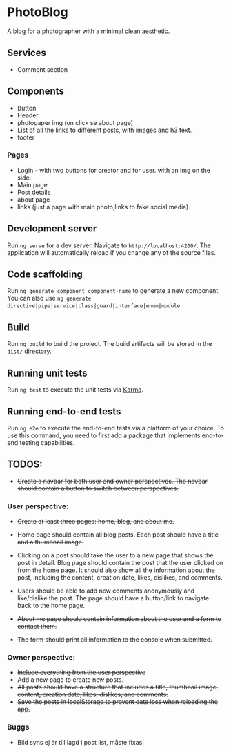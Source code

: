 # PhotoBlog

A blog for a photographer with a minimal clean aesthetic.

## Services
- Comment section

## Components
- Button
- Header
- photogaper img (on click se about page)
- List of all the links to different posts, with images and h3 text.
- footer


### Pages
- Login - with two buttons for creator and for user. with an img on the side.
- Main page
- Post details
- about page
- links (just a page with main photo,links to fake social media)


## Development server

Run `ng serve` for a dev server. Navigate to `http://localhost:4200/`. The application will automatically reload if you change any of the source files.

## Code scaffolding

Run `ng generate component component-name` to generate a new component. You can also use `ng generate directive|pipe|service|class|guard|interface|enum|module`.

## Build

Run `ng build` to build the project. The build artifacts will be stored in the `dist/` directory.

## Running unit tests

Run `ng test` to execute the unit tests via [Karma](https://karma-runner.github.io).

## Running end-to-end tests

Run `ng e2e` to execute the end-to-end tests via a platform of your choice. To use this command, you need to first add a package that implements end-to-end testing capabilities.


## TODOS:

* ~~Create a navbar for both user and owner perspectives. The navbar should contain a button to switch between perspectives.~~

### User perspective:
* ~~Create at least three pages: home, blog, and about me.~~

* ~~Home page should contain all blog posts. Each post should have a title and a thumbnail image.~~

* Clicking on a post should take the user to a new page that shows the post in detail.
Blog page should contain the post that the user clicked on from the home page. It should also show all the information about the post, including the content, creation date, likes, dislikes, and comments. 

* Users should be able to add new comments anonymously and like/dislike the post. The page should have a button/link to navigate back to the home page.

* ~~About me page should contain information about the user and a form to contact them.~~
* ~~The form should print all information to the console when submitted.~~

### Owner perspective: 
* ~~Include everything from the user perspective~~
* ~~Add a new page to create new posts.~~
* ~~All posts should have a structure that includes a title, thumbnail image, content, creation date, likes, dislikes, and comments.~~
* ~~Save the posts in localStorage to prevent data loss when reloading the app.~~

### Buggs
* Bild syns ej är till lagd i post list, måste fixas!
